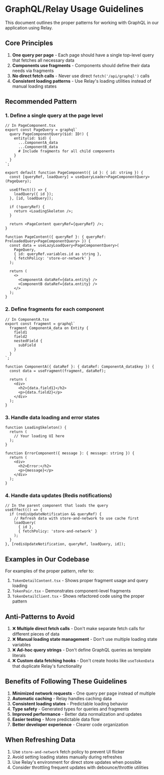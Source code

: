 # GraphQL/Relay Usage Guidelines

This document outlines the proper patterns for working with GraphQL in our application using Relay.

## Core Principles

1. **One query per page** - Each page should have a single top-level query that fetches all necessary data
2. **Components use fragments** - Components should define their data needs via fragments
3. **No direct fetch calls** - Never use direct `fetch('/api/graphql')` calls
4. **Consistent loading patterns** - Use Relay's loading utilities instead of manual loading states

## Recommended Pattern

### 1. Define a single query at the page level

```tsx
// In PageComponent.tsx
export const PageQuery = graphql`
  query PageComponentQuery($id: ID!) {
    entity(id: $id) {
      ...ComponentA_data
      ...ComponentB_data
      # Include fragments for all child components
    }
  }
`;

export default function PageComponent({ id }: { id: string }) {
  const [queryRef, loadQuery] = useQueryLoader<PageComponentQuery>(PageQuery);
  
  useEffect(() => {
    loadQuery({ id });
  }, [id, loadQuery]);
  
  if (!queryRef) {
    return <LoadingSkeleton />;
  }
  
  return <PageContent queryRef={queryRef} />;
}

function PageContent({ queryRef }: { queryRef: PreloadedQuery<PageComponentQuery> }) {
  const data = useLazyLoadQuery<PageComponentQuery>(
    PageQuery,
    { id: queryRef.variables.id as string },
    { fetchPolicy: 'store-or-network' }
  );
  
  return (
    <>
      <ComponentA dataRef={data.entity} />
      <ComponentB dataRef={data.entity} />
    </>
  );
}
```

### 2. Define fragments for each component

```tsx
// In ComponentA.tsx
export const fragment = graphql`
  fragment ComponentA_data on Entity {
    field1
    field2
    nestedField {
      subField
    }
  }
`;

function ComponentA({ dataRef }: { dataRef: ComponentA_data$key }) {
  const data = useFragment(fragment, dataRef);
  
  return (
    <div>
      <h2>{data.field1}</h2>
      <p>{data.field2}</p>
    </div>
  );
}
```

### 3. Handle data loading and error states

```tsx
function LoadingSkeleton() {
  return (
    // Your loading UI here
  );
}

function ErrorComponent({ message }: { message: string }) {
  return (
    <div>
      <h2>Error:</h2>
      <p>{message}</p>
    </div>
  );
}
```

### 4. Handle data updates (Redis notifications)

```tsx
// In the parent component that loads the query
useEffect(() => {
  if (redisUpdateNotification && queryRef) {
    // Refresh data with store-and-network to use cache first
    loadQuery(
      { id },
      { fetchPolicy: 'store-and-network' }
    );
  }
}, [redisUpdateNotification, queryRef, loadQuery, id]);
```

## Examples in Our Codebase

For examples of the proper pattern, refer to:

1. `TokenDetailContent.tsx` - Shows proper fragment usage and query loading
2. `TokenPair.tsx` - Demonstrates component-level fragments
3. `TokenDetailClient.tsx` - Shows refactored code using the proper pattern

## Anti-Patterns to Avoid

1. ❌ **Multiple direct fetch calls** - Don't make separate fetch calls for different pieces of data
2. ❌ **Manual loading state management** - Don't use multiple loading state variables
3. ❌ **Ad-hoc query strings** - Don't define GraphQL queries as template literals
4. ❌ **Custom data fetching hooks** - Don't create hooks like `useTokenData` that duplicate Relay's functionality

## Benefits of Following These Guidelines

1. **Minimized network requests** - One query per page instead of multiple
2. **Automatic caching** - Relay handles caching data
3. **Consistent loading states** - Predictable loading behavior
4. **Type safety** - Generated types for queries and fragments
5. **Improved performance** - Better data normalization and updates
6. **Easier testing** - More predictable data flow
7. **Better developer experience** - Clearer code organization

## When Refreshing Data

1. Use `store-and-network` fetch policy to prevent UI flicker
2. Avoid setting loading states manually during refreshes
3. Use Relay's environment for direct store updates when possible
4. Consider throttling frequent updates with debounce/throttle utilities 